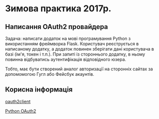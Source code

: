 # Зимова практика 2017р.

## Написання OAuth2 провайдера

Задача: написати додаток на мові програмування Python з використанням фреймворка Flask. Користувач реєструється в написаному
додатку, а додаток повинен зберігати дані користувача в базі (ім'я, токен і т.п.). При запиті із стороннього додатку, в ньому 
повинна відбуватись аутентифікація відповідного юзера.

Тобто, має бути створений аналог авторизації на сторонніх сайтах за допомомогою Гугл або Фейсбук акаунтів.

## Корисна інформація

[oauth2client](https://github.com/google/oauth2client/oauth2client)

[Python OAuth2](https://github.com/joestump/python-oauth2)
